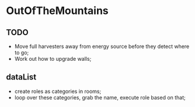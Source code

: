 # OutOfTheMountains

## TODO

* Move full harvesters away from energy source before they detect where to go;
* Work out how to upgrade walls;

## dataList

* create roles as categories in rooms;
* loop over these categories, grab the name, execute role based on that;
